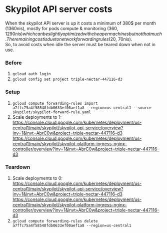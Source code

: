# Skypilot API server costs

When the skypilot API server is up it costs a minimum of 380$ per month (1360nis), mostly for pods compute & monitoring (360$, 1290nis) which can be slightly optimized with cheaper machines but not that much.  
The remaining cost is due to network forwarding rules (20$, 70nis).  
So, to avoid costs when idle the server must be teared down when not in use.

### Before

1. `gcloud auth login`
2. `gcloud config set project triple-nectar-447116-d3`

### Setup

1. `gcloud compute forwarding-rules import a7ffc75a4f58548fdb0633ef00aef1a8 --region=us-central1 --source skypilot/skypilot-forward-rule.yaml`
2. Scale deployments to 1:  
   https://console.cloud.google.com/kubernetes/deployment/us-central1/main/skypilot/skypilot-api-service/overview?inv=1&invt=AbrC0w&project=triple-nectar-447116-d3  
   https://console.cloud.google.com/kubernetes/deployment/us-central1/main/skypilot/skypilot-platform-ingress-nginx-controller/overview?inv=1&invt=AbrC0w&project=triple-nectar-447116-d3

### Teardown

1. Scale deployments to 0:  
   https://console.cloud.google.com/kubernetes/deployment/us-central1/main/skypilot/skypilot-api-service/overview?inv=1&invt=AbrC0w&project=triple-nectar-447116-d3  
   https://console.cloud.google.com/kubernetes/deployment/us-central1/main/skypilot/skypilot-platform-ingress-nginx-controller/overview?inv=1&invt=AbrC0w&project=triple-nectar-447116-d3
2. `gcloud compute forwarding-rules delete a7ffc75a4f58548fdb0633ef00aef1a8 --region=us-central1`
